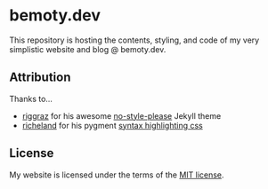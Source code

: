 # bemoty.dev

This repository is hosting the contents, styling, and code of my very simplistic website and blog @ bemoty.dev.

## Attribution

Thanks to...

- [riggraz](riggraz) for his awesome [no-style-please](https://github.com/riggraz/no-style-please) Jekyll theme
- [richeland](/richeland) for his pygment [syntax highlighting css](https://github.com/richleland/pygments-css)

## License

My website is licensed under the terms of the [MIT license](https://choosealicense.com/licenses/mit/).